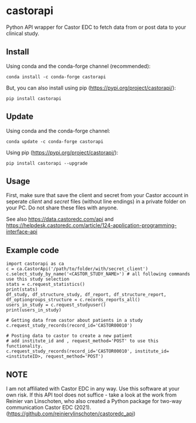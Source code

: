 # castorapi
Python API wrapper for Castor EDC to fetch data from or post data to your clinical study.

## Install
Using conda and the conda-forge channel (recommended):

    conda install -c conda-forge castorapi

But, you can also install using pip (https://pypi.org/project/castorapi/):

    pip install castorapi

## Update
Using conda and the conda-forge channel:

    conda update -c conda-forge castorapi

Using pip (https://pypi.org/project/castorapi/):

    pip install castorapi --upgrade

## Usage
First, make sure that save the client and secret from your Castor account in 
seperate *client* and *secret* files (without line endings) in a private 
folder on your PC. Do not share these files with anyone.    

See also https://data.castoredc.com/api and https://helpdesk.castoredc.com/article/124-application-programming-interface-api

## Example code
    import castorapi as ca
    c = ca.CastorApi('/path/to/folder/with/secret_client')
    c.select_study_by_name('<CASTOR_STUDY_NAME>') # all following commands use this study selection
    stats = c.request_statistics()
    print(stats)
    df_study, df_structure_study, df_report, df_structure_report, df_optiongroups_structure = c.records_reports_all()
    users_in_study = c.request_studyuser()
    print(users_in_study)
    
    # Getting data from castor about patients in a study
    c.request_study_records(record_id='CASTOR00010')
    
    # Posting data to castor to create a new patient
    # add institute_id and , request_method='POST' to use this functionality.
    c.request_study_records(record_id='CASTOR00010', institute_id=<instituteID>, request_method='POST')

    
## NOTE
I am not affiliated with Castor EDC in any way. Use this software at your own risk.
If this API tool does not suffice - take a look at the work from Reinier van Linschoten, who also created a Python package for two-way communication Castor EDC (2021). (https://github.com/reiniervlinschoten/castoredc_api)
